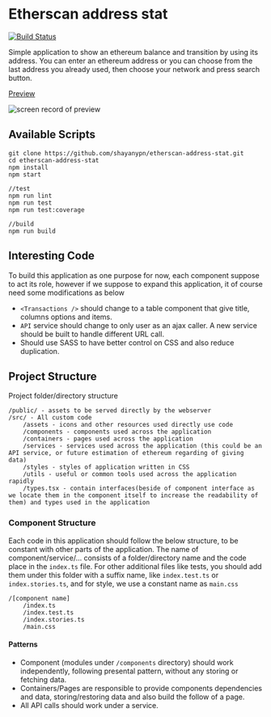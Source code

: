 

# Etherscan address stat
[![Build Status](https://travis-ci.com/shayanypn/etherscan-address-stat.svg?branch=master)](https://travis-ci.com/shayanypn/etherscan-address-stat)

Simple application to show an ethereum balance and transition by using its address. You can enter an ethereum address or you can choose from the last address you already used, then choose your network and press search button.

[Preview](https://etherscan-address-stat.vercel.app/)

![screen record of preview](https://github.com/shayanypn/etherscan-address-stat/blob/master/preview.gif)

## Available Scripts


    git clone https://github.com/shayanypn/etherscan-address-stat.git
    cd etherscan-address-stat
    npm install
    npm start

    //test
    npm run lint
    npm run test
    npm run test:coverage

    //build
    npm run build
    



## Interesting Code
To build this application as one purpose for now, each component suppose to act its role, however if we suppose to expand this application, it of course need some modifications as below
 - `<Transactions />` should change to a table component that give title, columns options and items.
 - `API` service should change to only user as an ajax caller. A new service should be built to handle different URL call.
 - Should use SASS to have better control on CSS and also reduce duplication.



## Project Structure
Project folder/directory structure

    /public/ - assets to be served directly by the webserver
    /src/ - All custom code
        /assets - icons and other resources used directly use code
        /components - components used across the application
        /containers - pages used across the application
        /services - services used across the application (this could be an API service, or future estimation of ethereum regarding of giving data)
        /styles - styles of application written in CSS
        /utils - useful or common tools used across the application rapidly
        /types.tsx - contain interfaces(beside of component interface as we locate them in the component itself to increase the readability of them) and types used in the application

### Component Structure
Each code in this application should follow the below structure, to be constant with other parts of the application. The name of component/service/... consists of a folder/directory name and the code place in the `index.ts` file. For other additional files like tests, you should add them under this folder with a suffix name, like `index.test.ts` or `index.stories.ts`, and for style, we use a constant name as `main.css`

    /[component name]
    	/index.ts
    	/index.test.ts
    	/index.stories.ts
    	/main.css

#### Patterns
 - Component (modules under `/components` directory) should work independently, following presental pattern, without any storing or fetching data.
 - Containers/Pages are responsible to provide components dependencies and data, storing/restoring data and also build the follow of a page.
 - All API calls should work under a service.
